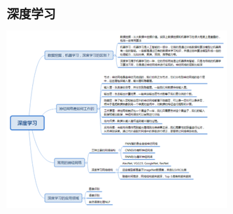 # 深度学习

![](https://raw.githubusercontent.com/Syncma/Figurebed/master/img/e88beadebefd5789efb08284193f65b9.png)


